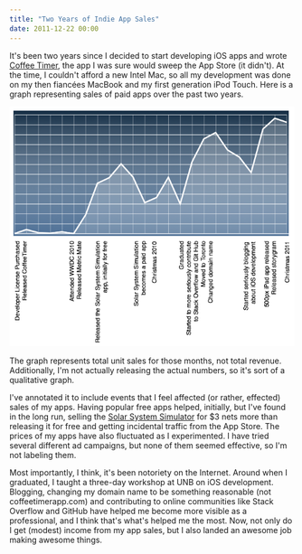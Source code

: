 ```yaml
---
title: "Two Years of Indie App Sales"
date: 2011-12-22 00:00
---
```


<import><p>It's been two years since I decided to start developing iOS apps and wrote <a href="http://ashfurrow.com/projects/coffeetimer/">Coffee Timer</a>, the app I was sure would sweep the App Store (it didn't). At the time, I couldn't afford a new Intel Mac, so all my development was done on my then fiancées MacBook and my first generation iPod Touch. Here is a graph representing sales of paid apps over the past two years.<!--more-->
</p>
<img src="/img/import/blog/2011/12/two-years-of-indie-app-sales/09C84F06D05A44369AAC62C990F45E0C.png" class="img-responsive"><p>The graph represents total unit sales for those months, not total revenue. Additionally, I'm not actually releasing the actual numbers, so it's sort of a qualitative graph.</p>
<p>I've annotated it to include events that I feel affected (or rather, effected) sales of my apps. Having popular free apps helped, initially, but I've found in the long run, selling the <a href="http://ashfurrow.com/projects/solar-system-simulation/">Solar System Simulator</a> for $3 nets more than releasing it for free and getting incidental traffic from the App Store. The prices of my apps have also fluctuated as I experimented. I have tried several different ad campaigns, but none of them seemed effective, so I'm not labeling them.</p>
<p>Most importantly, I think, it's been notoriety on the Internet. Around when I graduated, I taught a three-day workshop at UNB on iOS development. Blogging, changing my domain name to be something reasonable (not coffeetimerapp.com) and contributing to online communities like Stack Overflow and GitHub have helped me become more visible as a professional, and I think that's what's helped me the most. Now, not only do I get (modest) income from my app sales, but I also landed an awesome job making awesome things.</p></import>

<!-- more -->


